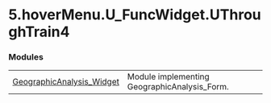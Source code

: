 <!DOCTYPE html>
<html><head>
<title>5.hoverMenu.U_FuncWidget.UThroughTrain4</title>
<meta charset="UTF-8">
<style>

</style>
</head>
<body>
<h1>5.hoverMenu.U_FuncWidget.UThroughTrain4</h1>



<h3>Modules</h3>
<table>
<tr>
<td><a href="5.hoverMenu.U_FuncWidget.UThroughTrain4.GeographicAnalysis_Widget.md">GeographicAnalysis_Widget</a></td>
<td>Module implementing GeographicAnalysis_Form.</td>
</tr>
</table>
</body></html>